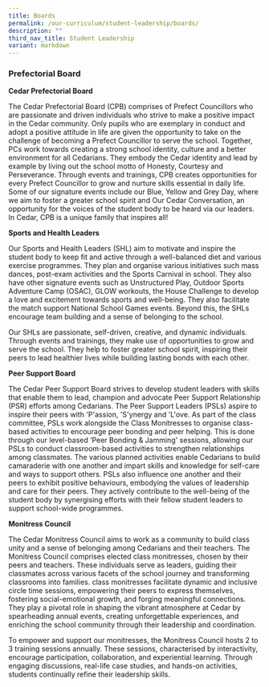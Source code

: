 ```yaml
---
title: Boards
permalink: /our-curriculum/student-leadership/boards/
description: ""
third_nav_title: Student Leadership
variant: markdown
---
```

### Prefectorial Board

        
**Cedar Prefectorial Board**

The Cedar Prefectorial Board (CPB) comprises of Prefect Councillors who are passionate and driven individuals who strive to make a positive impact in the Cedar community. Only pupils who are exemplary in conduct and adopt a positive attitude in life are given the opportunity to take on the challenge of becoming a Prefect Councillor to serve the school. Together, PCs work towards creating a strong school identity, culture and a better environment for all Cedarians. They embody the Cedar identity and lead by example by living out the school motto of Honesty, Courtesy and Perseverance. Through events and trainings, CPB creates opportunities for every Prefect Councillor to grow and nurture skills essential in daily life. Some of our signature events include our Blue, Yellow and Grey Day, where we aim to foster a greater school spirit and Our Cedar Conversation, an opportunity for the voices of the student body to be heard via our leaders. In Cedar, CPB is a unique family that inspires all!

**Sports and Health Leaders**

Our Sports and Health Leaders (SHL) aim to motivate and inspire the student body to keep fit and active through a well-balanced diet and various exercise programmes. They plan and organise various initiatives such mass dances, post-exam activities and the Sports Carnival in school. They also have other signature events such as Unstructured Play, Outdoor Sports Adventure Camp (OSAC), GLOW workouts, the House Challenge to develop a love and excitement towards sports and well-being. They also facilitate the match support National School Games events. Beyond this, the SHLs encourage team building and a sense of belonging to the school.

Our SHLs are passionate, self-driven, creative, and dynamic individuals. Through events and trainings, they make use of opportunities to grow and serve the school. They help to foster greater school spirit, inspiring their peers to lead healthier lives while building lasting bonds with each other.

**Peer Support Board**

The Cedar Peer Support Board strives to develop student leaders with skills that enable them to lead, champion and advocate Peer Support Relationship (PSR) efforts among Cedarians. The Peer Support Leaders (PSLs) aspire to inspire their peers with 'P'assion, 'S'ynergy and 'L'ove. As part of the class committee, PSLs work alongside the Class Monitresses to organise class-based activities to encourage peer bonding and peer helping. This is done through our level-based ‘Peer Bonding & Jamming' sessions, allowing our PSLs to conduct classroom-based activities to strengthen relationships among classmates. The various planned activities enable Cedarians to build camaraderie with one another and impart skills and knowledge for self-care and ways to support others. PSLs also influence one another and their peers to exhibit positive behaviours, embodying the values of leadership and care for their peers. They actively contribute to the well-being of the student body by synergising efforts with their fellow student leaders to support school-wide programmes.

**Monitress Council**

The Cedar Monitress Council aims to work as a community to build class unity and a sense of belonging among Cedarians and their teachers. The Monitress Council comprises elected class monitresses, chosen by their peers and teachers. These individuals serve as leaders, guiding their classmates across various facets of the school journey and transforming classrooms into families. class monitresses facilitate dynamic and inclusive circle time sessions, empowering their peers to express themselves, fostering social-emotional growth, and forging meaningful connections. They play a pivotal role in shaping the vibrant atmosphere at Cedar by spearheading annual events, creating unforgettable experiences, and enriching the school community through their leadership and coordination.

To empower and support our monitresses, the Monitress Council hosts 2 to 3 training sessions annually. These sessions, characterised by interactivity, encourage participation, collaboration, and experiential learning. Through engaging discussions, real-life case studies, and hands-on activities, students continually refine their leadership skills.